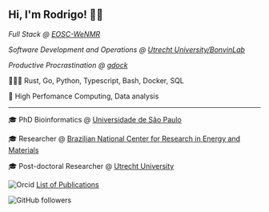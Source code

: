 ## Hi, I'm Rodrigo! 👋🏽

*Full Stack @ [EOSC-WeNMR](https://wenmr.science.uu.nl)*

*Software Development and Operations @ [Utrecht University/BonvinLab](https://bonvinlab.org)*

*Productive Procrastination @ [gdock](https://github.com/gdocking)*

👨🏽‍💻 Rust, Go, Python, Typescript, Bash, Docker, SQL

💾 High Perfomance Computing, Data analysis

* * *

🎓 PhD Bioinformatics @ [Universidade de São Paulo](https://www.ime.usp.br/en/graduate/bioinformatics/)

🎓 Researcher @ [Brazilian National Center for Research in Energy and Materials ](https://cnpem.br/en/)

🎓 Post-doctoral Researcher @ [Utrecht University](https://www.uu.nl/en/research/nmr)

![Orcid](https://info.orcid.org/wp-content/uploads/2020/12/orcid_16x16.gif) [List of Publications](https://orcid.org/0000-0001-5267-3002)

![GitHub followers](https://img.shields.io/github/followers/rvhonorato?label=Follow-me&style=social)
